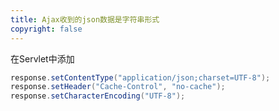 ```yaml
---
title: Ajax收到的json数据是字符串形式
copyright: false
---
```


在Servlet中添加

```java
response.setContentType("application/json;charset=UTF-8");
response.setHeader("Cache-Control", "no-cache");
response.setCharacterEncoding("UTF-8");
```

